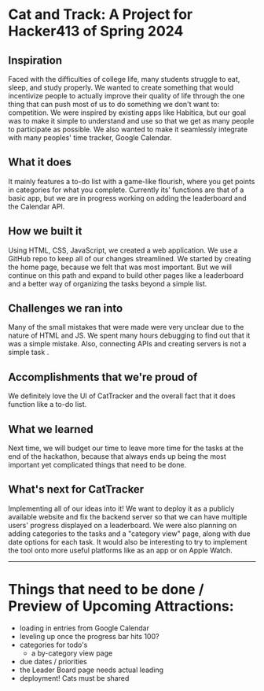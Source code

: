 # Cat and Track: A Project for Hacker413 of Spring 2024

## Inspiration
Faced with the difficulties of college life, many students struggle to eat, sleep, and study properly. We wanted to create something that would incentivize people to actually improve their quality of life through the one thing that can push most of us to do something we don't want to: competition. We were inspired by existing apps like Habitica, but our goal was to make it simple to understand and use so that we get as many people to participate as possible. We also wanted to make it seamlessly integrate with many peoples' time tracker, Google Calendar. 

## What it does
It mainly features a to-do list with a game-like flourish, where you get points in categories for what you complete. Currently its' functions are that of a basic app, but we are in progress working on adding the leaderboard and the Calendar API.

## How we built it
Using HTML, CSS, JavaScript, we created a web application. We use a GitHub repo to keep all of our changes streamlined. We started by creating the home page, because we felt that was most important. But we will continue on this path and expand to build other pages like a leaderboard and a better way of organizing the tasks beyond a simple list.

## Challenges we ran into
Many of the small mistakes that were made were very unclear due to the nature of HTML and JS. We spent many hours debugging to find out that it was a simple mistake. Also, connecting APIs and creating servers is not a simple task .

## Accomplishments that we're proud of
We definitely love the UI of CatTracker and the overall fact that it does function like a to-do list. 

## What we learned
Next time, we will budget our time to leave more time for the tasks at the end of the hackathon, because that always ends up being the most important yet complicated things that need to be done. 

## What's next for CatTracker
Implementing all of our ideas into it! We want to deploy it as a publicly available website and fix the backend server so that we can have multiple users' progress displayed on a leaderboard. We were also planning on adding categories to the tasks and a "category view" page, along with due date options for each task. It would also be interesting to try to implement the tool onto more useful platforms like as an app or on Apple Watch. 

---
# Things that need to be done / Preview of Upcoming Attractions:
- loading in entries from Google Calendar
- leveling up once the progress bar hits 100?
- categories for todo's
  - a by-category view page
- due dates / priorities
- the Leader Board page needs actual leading
- deployment! Cats must be shared

